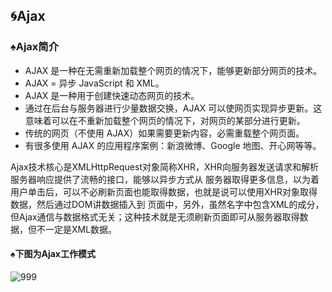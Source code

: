 ## :cyclone:Ajax ##



 ### :spades:Ajax简介 ###
* AJAX 是一种在无需重新加载整个网页的情况下，能够更新部分网页的技术。
* AJAX = 异步 JavaScript 和 XML。
* AJAX 是一种用于创建快速动态网页的技术。
* 通过在后台与服务器进行少量数据交换，AJAX 可以使网页实现异步更新。这意味着可以在不重新加载整个网页的情况下，对网页的某部分进行更新。
* 传统的网页（不使用 AJAX）如果需要更新内容，必需重载整个网页面。
* 有很多使用 AJAX 的应用程序案例：新浪微博、Google 地图、开心网等等。

Ajax技术核心是XMLHttpRequest对象简称XHR，XHR向服务器发送请求和解析服务器响应提供了流畅的接口，能够以异步方式从
服务器取得更多信息，以为着用户单击后，可以不必刷新页面也能取得数据，也就是说可以使用XHR对象取得数据，然后通过DOM讲数据插入到
页面中，另外，虽然名字中包含XML的成分，但Ajax通信与数据格式无关；这种技术就是无须刷新页面即可从服务器取得数据，但不一定是XML数据。

#### :spades:下图为Ajax工作模式 ####

![999](http://www.runoob.com/images/ajax.gif)
	
	
